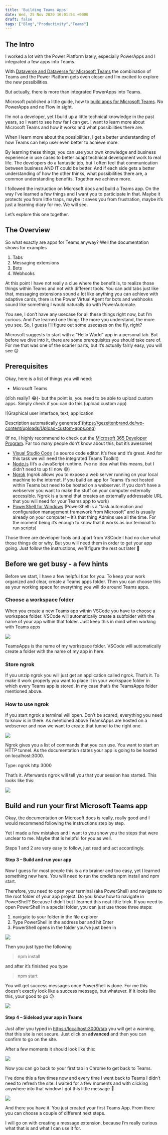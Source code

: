 ```yaml
---
title: 'Building Teams Apps'
date: Wed, 25 Nov 2020 16:01:54 +0000
draft: false
tags: ["Blog","Productivity","Teams"]
---
```


**The Intro**
-------------

I worked a lot with the Power Platform lately, especially PowerApps and I integrated a few apps into Teams.

With [Dataverse and Dataverse for Microsoft Teams](https://powerplatform.microsoft.com/en-us/dataverse/#:~:text=%E2%80%9CMicrosoft%20Dataverse%20is%20the%20data%20backbone%20that%20enables,spun%20up%20on-demand%20to%20meet%20ever-changing%20business%20needs.%E2%80%9D) the combination of Teams and the Power Platform gets even closer and I’m excited to explore the new possibilities.

But actually, there is more than integrated PowerApps into Teams.

Microsoft published a little guide, how to [build apps for Microsoft Teams](https://docs.microsoft.com/en-us/microsoftteams/platform/overview). No PowerApps and no Flow in sight.

I’m not a developer, yet I build up a little technical knowledge in the past years, so I want to see how far I can get. I want to learn more about Microsoft Teams and how it works and what possibilities there are.

When I learn more about the possibilities, I get a better understanding of how Teams can help user even better to achieve more.

By learning these things, you can use your own knowledge and business experience in use cases to better adapt technical development work to real life. The developers do a fantastic job, but I often feel that communication between business AND IT could be better. And if each side gets a better understanding of how the other thinks, what possibilities there are, a common understanding benefits. Together we achieve more.

I followed the instruction on Microsoft docs and build a Teams app. On the way I’ve learned a few things and I want you to participate in that. Maybe it protects you from little traps, maybe it saves you from frustration, maybe it’s just a learning diary for me. We will see.

Let’s explore this one together.

**The Overview**
----------------

So what exactly are apps for Teams anyway? Well the documentation shows for examples

1.  Tabs
2.  Messaging extensions
3.  Bots
4.  Webhooks

At this point I have not really a clue where the benefit is, to realize those things within Teams and not with different tools. You can add tabs just like that, messaging extensions sound a lot like anything you can achieve with adaptive cards, there is the Power Virtual Agent for bots and webhooks sound like something I would naturally do with PowerAutomate.

You see, I don’t have any usecase for all these things right now, but I’m curious. And I’ve learned one thing: The more you understand, the more you see. So, I guess I’ll figure out some usecases on the fly, right?

Microsoft suggests to start with a “Hello World” app in a personal tab. But before we dive into it, there are some prerequisites you should take care of. For me that was one of the scarier parts, but it’s actually fairly easy, you will see 😊

**Prerequisites**
-----------------

Okay, here is a list of things you will need:

*   Microsoft Teams

(d’oh really? 😂)- but the point is, you need to be able to upload custom apps. Simply check if you can do this (upload custom app)

![Graphical user interface, text, application

Description automatically generated](https://gezeitenbrand.de/wp-content/uploads/Upload-custom-apps.png)

(If no, I highly recommend to check out the [Microsoft 365 Developer Program](https://developer.microsoft.com/en-us/microsoft-365/dev-program). Far too many people don’t know about this, but it’s awesome)

*   [Visual Studio Code](https://code.visualstudio.com/download) ( a source code editor. It’s free and it’s great. And for this task we will need the integrated Teams Toolkit)
*   [Node.js](https://nodejs.org/en/) (It’s a JavaScript runtime. I’ve no idea what this means, but I didn’t need to up til now 😅)
*   [Ngrok](https://ngrok.com/download) (ngrok allows you to expose a web server running on your local machine to the internet. If you build an app for Teams it’s not hosted within Teams but need to be hosted on a webserver. If you don’t have a webserver you want to make the stuff on your computer externally accessible. Ngrok is a tunnel that creates an externally addressable URL that you will need for your Teams app to work)
*   [PowerShell for Windows](https://docs.microsoft.com/en-us/powershell/scripting/windows-powershell/install/installing-windows-powershell?view=powershell-7.1) (PowerShell is a “task automation and configuration management framework from Microsoft” and is usually already on your computer – It’s that thing Admins use all the time. For the moment being it’s enough to know that it works as our terminal to run scripts)

Those three are developer tools and apart from VSCode I had no clue what those things do or why. But you will need them in order to get your app going. Just follow the instructions, we’ll figure the rest out later 🙂

Before we **get busy** - a few hints
------------------------------------

Before we start, I have a few helpful tips for you. To keep your work organized and clear, create a Teams apps folder. Then you can choose this as your working space for everything you will do around Teams apps.

### Choose a workspace folder

When you create a new Teams app within VSCode you have to choose a workspace folder. VSCode will automatically create a subfolder with the name of your app within that folder. Just keep this in mind when working with Teams apps

![](https://gezeitenbrand.de/wp-content/uploads/workspace_folder-1024x256.png)

TeamsApps is the name of my workspace folder. VSCode will automatically create a folder with the name of my app in here.

### Store ngrok

If you unzip ngrok you will just get an application called ngrok. That’s it. To make it work properly you want to place it in your workspace folder in which every Teams app is stored. In my case that’s the TeamsApps folder mentioned above.

### How to use ngrok

If you start ngrok a terminal will open. Don’t be scared, everything you need to know is in there. As mentioned above TeamsApps are hosted on a webserver and now we want to create that tunnel to the right one.

![](https://gezeitenbrand.de/wp-content/uploads/start_ngrok-1.png)

Ngrok gives you a list of commands that you can use. You want to start an HTTP tunnel. As the documentation states your app is going to be hosted on localhost:3000.

Type: ngrok http 3000

That’s it. Afterwards ngrok will tell you that your session has started. This looks like this:

![](https://gezeitenbrand.de/wp-content/uploads/Run_ngrok-1.png)

**Build and run your first Microsoft Teams app**
------------------------------------------------

Okay, the documentation on Microsoft docs is really, really good and I would recommend following the instructions step by step.

Yet I made a few mistakes and I want to you show you the steps that were unclear to me. Maybe that is helpful for you as well.

Steps 1 and 2 are very easy to follow, just read and act accordingly.

#### Step 3 – Build and run your app

Now I guess for most people this is a no brainer and too easy, yet I learned something new here. You will need to run the cmdlets npm install and npm start.

Therefore, you need to open your terminal (aka PowerShell) and navigate to the root folder of your app project. Do you know how to navigate in PowerShell? Because I didn’t but I learned this neat little trick. If you need to open PowerShell in a special folder, you can just use those three steps:

1.  navigate to your folder in the file explorer
2.  Type PowerShell in the address bar and hit Enter
3.  PowerShell opens in the folder you’ve just been in

![](https://gezeitenbrand.de/wp-content/uploads/PowerShell_trick-1-1024x916.png)

Then you just type the following

> npm install

and after it’s finished you type

> npm start

You will get success messages once PowerShell is done. For me this doesn't exactly look like a success message, but whatever. If it looks like this, your good to go 😛

![](https://gezeitenbrand.de/wp-content/uploads/npm_install-1024x700.png)

#### Step 4 – Sideload your app in Teams

Just after you typed in [https://localhost:3000/tab](https://localhost:3000/tab) you will get a warning, that this site is not secure. Just click on **advanced** and then you can confirm to go on the site.

After a few moments it should look like this:

![](https://gezeitenbrand.de/wp-content/uploads/Ready-to-debug.png)

Now you can go back to your first tab in Chrome to get back to Teams.

I’ve done this a few times now and every time I went back to Teams I didn’t need to refresh the site. I waited for a few moments and with clicking anywhere into that window I got this little message 🙂

![](https://gezeitenbrand.de/wp-content/uploads/Congrats-1.png)

And there you have it. You just created your first Teams App. From there you can choose a couple of different next steps.

I will go on with creating a message extension, because I’m really curious what that is and what I can use it for.